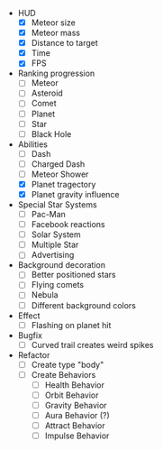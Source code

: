 - HUD
    - [x] Meteor size
    - [x] Meteor mass
    - [x] Distance to target
    - [x] Time
    - [x] FPS

- Ranking progression
    - [ ] Meteor
    - [ ] Asteroid
    - [ ] Comet
    - [ ] Planet
    - [ ] Star
    - [ ] Black Hole

- Abilities
    - [ ] Dash
    - [ ] Charged Dash
    - [ ] Meteor Shower
    - [x] Planet tragectory
    - [x] Planet gravity influence

- Special Star Systems
    - [ ] Pac-Man
    - [ ] Facebook reactions
    - [ ] Solar System
    - [ ] Multiple Star
    - [ ] Advertising

- Background decoration
    - [ ] Better positioned stars
    - [ ] Flying comets
    - [ ] Nebula
    - [ ] Different background colors

- Effect
    - [ ] Flashing on planet hit

- Bugfix
    - [ ] Curved trail creates weird spikes

- Refactor
    - [ ] Create type "body"
    - [ ] Create Behaviors
        - [ ] Health Behavior
        - [ ] Orbit Behavior
        - [ ] Gravity Behavior
        - [ ] Aura Behavior (?)
        - [ ] Attract Behavior
        - [ ] Impulse Behavior
